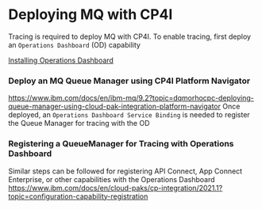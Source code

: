 # Deploying MQ with CP4I
Tracing is required to deploy MQ with CP4I. To enable tracing, first deploy an ``Operations Dashboard`` (OD) capability

[Installing Operations Dashboard](https://www.ibm.com/docs/en/cloud-paks/cp-integration/2021.1?topic=configuration-installation)


### Deploy an MQ Queue Manager using CP4I Platform Navigator
https://www.ibm.com/docs/en/ibm-mq/9.2?topic=dqmorhocpc-deploying-queue-manager-using-cloud-pak-integration-platform-navigator
Once deployed, an ``Operations Dashboard Service Binding`` is needed to register the Queue Manager for tracing with the OD

### Registering a QueueManager for Tracing with Operations Dashboard
Similar steps can be followed for registering API Connect, App Connect Enterprise, or other capabilities with the Operations Dashboard
https://www.ibm.com/docs/en/cloud-paks/cp-integration/2021.1?topic=configuration-capability-registration
